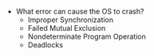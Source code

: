 - What error can cause the OS to crash?
	- Improper Synchronization
	- Failed Mutual Exclusion
	- Nondeterminate Program Operation
	- Deadlocks